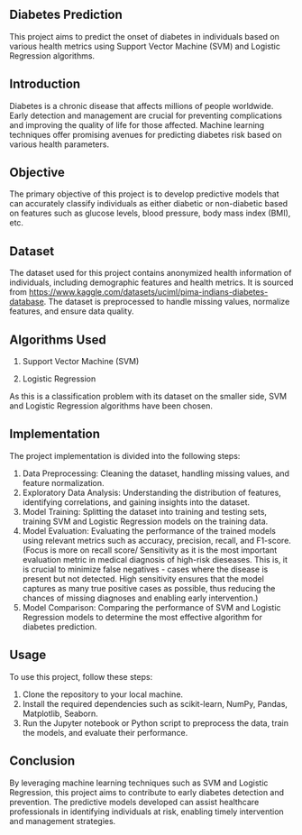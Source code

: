 ## Diabetes Prediction

This project aims to predict the onset of diabetes in individuals based on various health metrics using Support Vector Machine (SVM) and Logistic Regression algorithms.

## Introduction

Diabetes is a chronic disease that affects millions of people worldwide. Early detection and management are crucial for preventing complications and improving the quality of life for those affected. Machine learning techniques offer promising avenues for predicting diabetes risk based on various health parameters.

## Objective

The primary objective of this project is to develop predictive models that can accurately classify individuals as either diabetic or non-diabetic based on features such as glucose levels, blood pressure, body mass index (BMI), etc.

## Dataset

The dataset used for this project contains anonymized health information of individuals, including demographic features and health metrics. It is sourced from https://www.kaggle.com/datasets/uciml/pima-indians-diabetes-database. The dataset is preprocessed to handle missing values, normalize features, and ensure data quality.

## Algorithms Used

1. Support Vector Machine (SVM)

2. Logistic Regression

As this is a classification problem with its dataset on the smaller side, SVM and Logistic Regression algorithms have been chosen.

## Implementation

The project implementation is divided into the following steps:

1. Data Preprocessing: Cleaning the dataset, handling missing values, and feature normalization.
2. Exploratory Data Analysis: Understanding the distribution of features, identifying correlations, and gaining insights into the dataset.
3. Model Training: Splitting the dataset into training and testing sets, training SVM and Logistic Regression models on the training data.
4. Model Evaluation: Evaluating the performance of the trained models using relevant metrics such as accuracy, precision, recall, and F1-score.
(Focus is more on recall score/ Sensitivity as it is the most important evaluation metric in medical diagnosis of high-risk dieseases. This is, it is crucial to minimize false negatives - cases where the disease is present but not detected. High sensitivity ensures that the model captures as many true positive cases as possible, thus reducing the chances of missing diagnoses and enabling early intervention.)
6. Model Comparison: Comparing the performance of SVM and Logistic Regression models to determine the most effective algorithm for diabetes prediction.

## Usage

To use this project, follow these steps:

1. Clone the repository to your local machine.
2. Install the required dependencies such as scikit-learn, NumPy, Pandas, Matplotlib, Seaborn.
3. Run the Jupyter notebook or Python script to preprocess the data, train the models, and evaluate their performance.

## Conclusion

By leveraging machine learning techniques such as SVM and Logistic Regression, this project aims to contribute to early diabetes detection and prevention. The predictive models developed can assist healthcare professionals in identifying individuals at risk, enabling timely intervention and management strategies.
